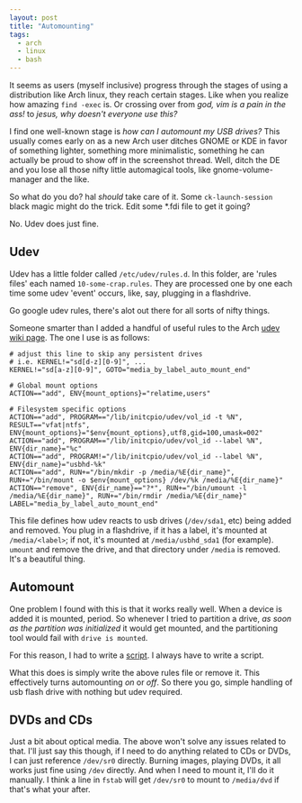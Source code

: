 ```yaml
---
layout: post
title: "Automounting"
tags:
  - arch
  - linux
  - bash
---
```


It seems as users (myself inclusive) progress through the stages of 
using a distribution like Arch linux, they reach certain stages.  Like 
when you realize how amazing `find -exec` is. Or crossing over from 
*god, vim is a pain in the ass!* to *jesus, why doesn't everyone use 
this?*

I find one well-known stage is *how can I automount my USB drives?* This 
usually comes early on as a new Arch user ditches GNOME or KDE in favor 
of something lighter, something more minimalistic, something he can 
actually be proud to show off in the screenshot thread. Well, ditch the 
DE and you lose all those nifty little automagical tools, like 
gnome-volume-manager and the like.

So what do you do? hal *should* take care of it. Some 
`ck-launch-session` black magic might do the trick. Edit some \*.fdi 
file to get it going?

No. Udev does just fine.

## Udev

Udev has a little folder called `/etc/udev/rules.d`. In this folder, are 
'rules files' each named `10-some-crap.rules`. They are processed one by 
one each time some udev 'event' occurs, like, say, plugging in a 
flashdrive.

<div class="note">
Go google udev rules, there's alot out there for all sorts of nifty 
things.

</div>

Someone smarter than I added a handful of useful rules to the Arch [udev 
wiki page][]. The one I use is as follows:

    # adjust this line to skip any persistent drives
    # i.e. KERNEL!="sd[d-z][0-9]", ...
    KERNEL!="sd[a-z][0-9]", GOTO="media_by_label_auto_mount_end"

    # Global mount options
    ACTION=="add", ENV{mount_options}="relatime,users"

    # Filesystem specific options
    ACTION=="add", PROGRAM=="/lib/initcpio/udev/vol_id -t %N", RESULT=="vfat|ntfs", ENV{mount_options}="$env{mount_options},utf8,gid=100,umask=002"
    ACTION=="add", PROGRAM=="/lib/initcpio/udev/vol_id --label %N", ENV{dir_name}="%c"
    ACTION=="add", PROGRAM!="/lib/initcpio/udev/vol_id --label %N", ENV{dir_name}="usbhd-%k"
    ACTION=="add", RUN+="/bin/mkdir -p /media/%E{dir_name}", RUN+="/bin/mount -o $env{mount_options} /dev/%k /media/%E{dir_name}"
    ACTION=="remove", ENV{dir_name}=="?*", RUN+="/bin/umount -l /media/%E{dir_name}", RUN+="/bin/rmdir /media/%E{dir_name}"
    LABEL="media_by_label_auto_mount_end"

This file defines how udev reacts to usb drives (`/dev/sda1`, etc) being 
added and removed. You plug in a flashdrive, if it has a label, it's 
mounted at `/media/<label>`; if not, it's mounted at `/media/usbhd_sda1` 
(for example). `umount` and remove the drive, and that directory under 
`/media` is removed. It's a beautiful thing.

## Automount

One problem I found with this is that it works really well. When a 
device is added it is mounted, period. So whenever I tried to partition 
a drive, *as soon as the partition was initialized* it would get 
mounted, and the partitioning tool would fail with `drive is mounted`.

For this reason, I had to write a [script][]. I always have to write a 
script.

What this does is simply write the above rules file or remove it.  This 
effectively turns automounting *on* or *off*. So there you go, simple 
handling of usb flash drive with nothing but udev required.

## DVDs and CDs

Just a bit about optical media. The above won't solve any issues related 
to that. I'll just say this though, if I need to do anything related to 
CDs or DVDs, I can just reference `/dev/sr0` directly. Burning images, 
playing DVDs, it all works just fine using `/dev` directly. And when I 
need to mount it, I'll do it manually. I think a line in `fstab` will 
get `/dev/sr0` to mount to `/media/dvd` if that's what your after.

[script]: http://github.com/pbrisbin/scripts/blob/master/automount "automount on github"
[udev wiki page]: http://wiki.archlinux.org/index.php/Udev "arch wiki"
